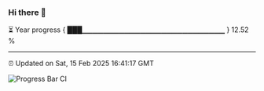 ### Hi there 👋

⏳ Year progress { ███▁▁▁▁▁▁▁▁▁▁▁▁▁▁▁▁▁▁▁▁▁▁▁▁▁▁▁ } 12.52 %

---

⏰ Updated on Sat, 15 Feb 2025 16:41:17 GMT

![Progress Bar CI](https://github.com/IshwaranRudhara/GIT-ACTION/workflows/Progress%20Bar%20CI/badge.svg)
